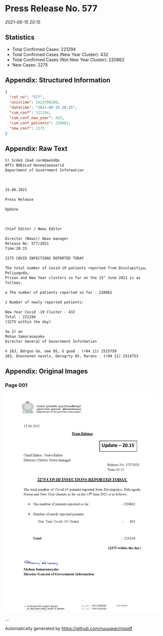 
# Press Release No. 577
*2021-06-15 20:15*
## Statistics
* Total Confirmed Cases: 221294
* Total Confirmed Cases (New Year Cluster): 432
* Total Confirmed Cases (Not New Year Cluster): 220862
* New Cases: 2275




## Appendix: Structured Information
```json
{
  "ref_no": "577",
  "unixtime": 1623788100,
  "datetime": "2021-06-15 20:15",
  "cum_conf": 221294,
  "cum_conf_new_year": 432,
  "cum_conf_patients": 220862,
  "new_conf": 2275
}
```

## Appendix: Raw Text
```text
S) ScdeS [bad cermbmeSdQo
DFTs BHEoisd Henewtaeaserid
Department of Government Information

 

15.06.2021

Press Release

Update

 

Chief Editor / News Editor

Director (News)/ News manager
Release No: 577/2021
Time:20.15

2275 COVID INFECTIONS REPORTED TODAY

The total number of Covid-19 patients reported from Divulapitiya, Peliyagoda,
Prison and New Year clusters so far on the 15" June 2021 is as follows.

e The number of patients reported so far - 220862

¢ Number of newly reported patients:

New Year Covid -19 Cluster - 432
Total - 221294
(2275 within the day)

Sw 2) wn
Mohan Samaranayake
Director General of Government Information

© 163, Bdrgon Ge, ome 05, G goad . (+94 11) 2515759
163, Dnexnonen novels, Gmrogrty 05, Rarans . (+94 11) 2514753

```

## Appendix: Original Images

### Page 001

![page_no](https://raw.githubusercontent.com/nuuuwan/nopdf_data/main/nopdf.dgigovlk.ref577.page001.jpeg)
        

...

Automatically generated by https://github.com/nuuuwan/nopdf

    
    